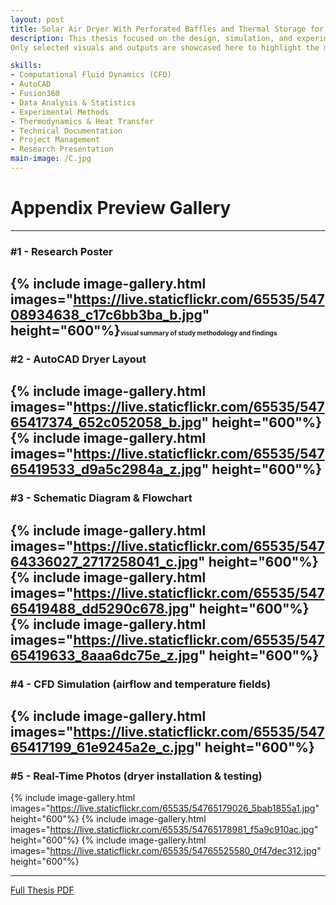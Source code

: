 ```yaml
---
layout: post
title: Solar Air Dryer With Perforated Baffles and Thermal Storage for Drying Coconut Briquettes
description: This thesis focused on the design, simulation, and experimental validation of a solar air dryer with perforated baffles and thermal storage, tested for coconut briquette drying in Brgy. Bambang, Calaca, Batangas. The study combined CFD analysis, AutoCAD design, and real-time experiments to evaluate airflow, heat distribution, and moisture removal efficiency.
Only selected visuals and outputs are showcased here to highlight the most relevant contributions and results. The complete research paper and data are available in the full document. See below.

skills: 
- Computational Fluid Dynamics (CFD) 
- AutoCAD
- Fusion360
- Data Analysis & Statistics
- Experimental Methods
- Thermodynamics & Heat Transfer
- Technical Documentation
- Project Management
- Research Presentation
main-image: /C.jpg
---
```

# Appendix Preview Gallery 
---
### #1 - Research Poster
{% include image-gallery.html 
images="https://live.staticflickr.com/65535/54708934638_c17c6bb3ba_b.jpg" height="600"%}<span style="font-size: 10px">visual summary of study methodology and findings</span>
---
### #2 - AutoCAD Dryer Layout 
{% include image-gallery.html 
images="https://live.staticflickr.com/65535/54765417374_652c052058_b.jpg" height="600"%}
{% include image-gallery.html 
images="https://live.staticflickr.com/65535/54765419533_d9a5c2984a_z.jpg" height="600"%}
---
### #3 - Schematic Diagram & Flowchart
{% include image-gallery.html 
images="https://live.staticflickr.com/65535/54764336027_2717258041_c.jpg" height="600"%}
{% include image-gallery.html 
images="https://live.staticflickr.com/65535/54765419488_dd5290c678.jpg" height="600"%}
{% include image-gallery.html 
images="https://live.staticflickr.com/65535/54765419633_8aaa6dc75e_z.jpg" height="600"%}
---
### #4 - CFD Simulation (airflow and temperature fields)
{% include image-gallery.html 
images="https://live.staticflickr.com/65535/54765417199_61e9245a2e_c.jpg" height="600"%}
---
### #5 - Real-Time Photos (dryer installation & testing)
{% include image-gallery.html 
images="https://live.staticflickr.com/65535/54765179026_5bab1855a1.jpg" height="600"%}
{% include image-gallery.html 
images="https://live.staticflickr.com/65535/54765178981_f5a9c910ac.jpg" height="600"%}
{% include image-gallery.html 
images="https://live.staticflickr.com/65535/54765525580_0f47dec312.jpg" height="600"%}
 
---
[Full Thesis PDF](https://drive.google.com/file/d/1aBqTDGi8bNGEWODmMOuwnb7odiE1rSSU/view?usp=drive_link)

